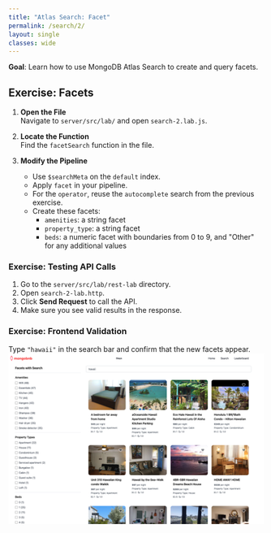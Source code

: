 ```yaml
---
title: "Atlas Search: Facet"
permalink: /search/2/
layout: single
classes: wide
---
```


**Goal**: Learn how to use MongoDB Atlas Search to create and query facets.

## Exercise: Facets

1. **Open the File**  
   Navigate to `server/src/lab/` and open `search-2.lab.js`.

2. **Locate the Function**  
   Find the `facetSearch` function in the file.

3. **Modify the Pipeline**  
   - Use `$searchMeta` on the `default` index.  
   - Apply `facet` in your pipeline.  
   - For the `operator`, reuse the `autocomplete` search from the previous exercise.  
   - Create these facets:  
     - `amenities`: a string facet  
     - `property_type`: a string facet  
     - `beds`: a numeric facet with boundaries from 0 to 9, and "Other" for any additional values  

### Exercise: Testing API Calls

1. Go to the `server/src/lab/rest-lab` directory.  
2. Open `search-2-lab.http`.  
3. Click **Send Request** to call the API.  
4. Make sure you see valid results in the response.

### Exercise: Frontend Validation

Type `"hawaii"` in the search bar and confirm that the new facets appear.
![search-2-lab](../../assets/images/search-2-lab.png)
